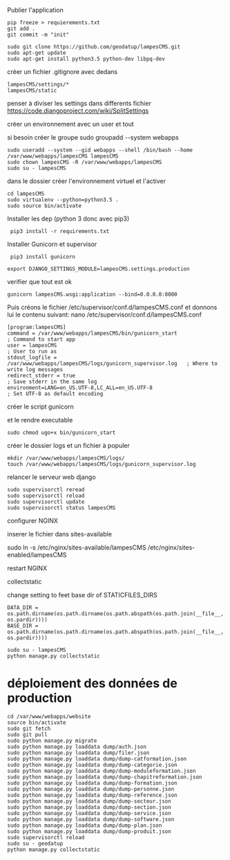 


Publier l'application
~~~
pip freeze > requierements.txt
git add .
git commit -m "init"
~~~

~~~
sudo git clone https://github.com/geodatup/lampesCMS.git
sudo apt-get update
sudo apt-get install python3.5 python-dev libpq-dev
~~~


créer un fichier .gitignore avec dedans
~~~
lampesCMS/settings/*
lampesCMS/static
~~~

penser à diviser les settings dans differents fichier 
https://code.djangoproject.com/wiki/SplitSettings




créer un environnement avec un user et tout

si besoin créer le groupe
sudo groupadd --system webapps

~~~
sudo useradd --system --gid webapps --shell /bin/bash --home /var/www/webapps/lampesCMS lampesCMS
sudo chown lampesCMS -R /var/www/webapps/lampesCMS
sudo su - lampesCMS
~~~





dans le dossier créer l'environnement virtuel et l'activer


~~~
cd lampesCMS
sudo virtualenv --python=python3.5 .
sudo source bin/activate
~~~

Installer les dep (python 3 donc avec pip3)

~~~
 pip3 install -r requirements.txt 
~~~

Installer Gunicorn et supervisor
~~~
 pip3 install gunicorn
~~~

~~~
export DJANGO_SETTINGS_MODULE=lampesCMS.settings.production
~~~



verifier que tout est ok 
~~~
gunicorn lampesCMS.wsgi:application --bind=0.0.0.0:8000
~~~



Puis créons le fichier /etc/supervisor/conf.d/lampesCMS.conf et donnons lui le contenu suivant:
nano /etc/supervisor/conf.d/lampesCMS.conf



~~~
[program:lampesCMS]
command = /var/www/webapps/lampesCMS/bin/gunicorn_start                    ; Command to start app
user = lampesCMS                                                          ; User to run as
stdout_logfile = /var/www/webapps/lampesCMS/logs/gunicorn_supervisor.log   ; Where to write log messages
redirect_stderr = true                                                ; Save stderr in the same log
environment=LANG=en_US.UTF-8,LC_ALL=en_US.UTF-8                       ; Set UTF-8 as default encoding
~~~

créer le script gunicorn

et le rendre executable
~~~
sudo chmod ugo+x bin/gunicorn_start
~~~


créer le dossier logs et un fichier à populer 
~~~
mkdir /var/www/webapps/lampesCMS/logs/
touch /var/www/webapps/lampesCMS/logs/gunicorn_supervisor.log 
~~~



relancer le serveur web django 

~~~
sudo supervisorctl reread
sudo supervisorctl reload
sudo supervisorctl update
sudo supervisorctl status lampesCMS

~~~



configurer NGINX

inserer le fichier dans sites-available

sudo ln -s /etc/nginx/sites-available/lampesCMS /etc/nginx/sites-enabled/lampesCMS


restart NGINX


collectstatic 

change setting to feet base dir of STATICFILES_DIRS

~~~
DATA_DIR = os.path.dirname(os.path.dirname(os.path.abspath(os.path.join(__file__, os.pardir))))
BASE_DIR = os.path.dirname(os.path.dirname(os.path.abspath(os.path.join(__file__, os.pardir))))
~~~

~~~
sudo su - lampesCMS
python manage.py collectstatic
~~~



# déploiement des données de production 


~~~
cd /var/www/webapps/website
source bin/activate
sudo git fetch
sudo git pull
sudo python manage.py migrate
sudo python manage.py loaddata dump/auth.json
sudo python manage.py loaddata dump/filer.json 
sudo python manage.py loaddata dump/dump-catformation.json
sudo python manage.py loaddata dump/dump-categorie.json
sudo python manage.py loaddata dump/dump-moduleformation.json
sudo python manage.py loaddata dump/dump-chapitreformation.json
sudo python manage.py loaddata dump/dump-formation.json
sudo python manage.py loaddata dump/dump-personne.json
sudo python manage.py loaddata dump/dump-reference.json
sudo python manage.py loaddata dump/dump-secteur.json
sudo python manage.py loaddata dump/dump-section.json
sudo python manage.py loaddata dump/dump-service.json 
sudo python manage.py loaddata dump/dump-software.json
sudo python manage.py loaddata dump/dump-plan.json
sudo python manage.py loaddata dump/dump-produit.json
sudo supervisorctl reload
sudo su - geodatup
python manage.py collectstatic

~~~
